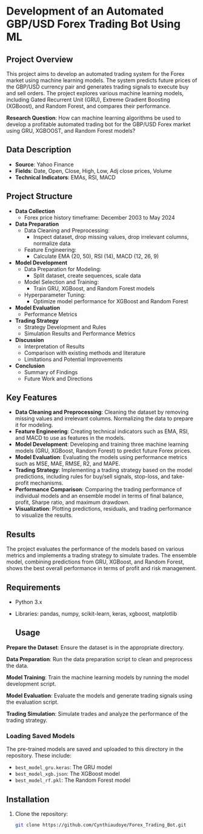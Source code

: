 # Development of an Automated GBP/USD Forex Trading Bot Using ML

## Project Overview

This project aims to develop an automated trading system for the Forex market using machine learning models. The system predicts future prices of the GBP/USD currency pair and generates trading signals to execute buy and sell orders. The project explores various machine learning models, including Gated Recurrent Unit (GRU), Extreme Gradient Boosting (XGBoost), and Random Forest, and compares their performance.

**Research Question**: How can machine learning algorithms be used to develop a profitable
automated trading bot for the GBP/USD Forex market using GRU, XGBOOST,
and Random Forest models?

## Data Description
- **Source**: Yahoo Finance
- **Fields**: Date, Open, Close, High, Low, Adj close prices, Volume
- **Technical Indicators**: EMAs, RSI, MACD

## Project Structure

- **Data Collection**
  - Forex price history timeframe: December 2003 to May 2024
- **Data Preparation**
  - Data Cleaning and Preprocessing:
    - Inspect dataset, drop missing values, drop irrelevant columns, normalize data
  - Feature Engineering:
    - Calculate EMA (20, 50), RSI (14), MACD (12, 26, 9)
- **Model Development**
  - Data Preparation for Modeling:
    - Split dataset, create sequences, scale data
  - Model Selection and Training:
    - Train GRU, XGBoost, and Random Forest models
  - Hyperparameter Tuning:
    - Optimize model performance for XGBoost and Random Forest
- **Model Evaluation**
  - Performance Metrics
- **Trading Strategy**
  - Strategy Development and Rules
  - Simulation Results and Performance Metrics
- **Discussion**
  - Interpretation of Results
  - Comparison with existing methods and literature
  - Limitations and Potential Improvements
- **Conclusion**
  - Summary of Findings
  - Future Work and Directions

## Key Features

- **Data Cleaning and Preprocessing**: Cleaning the dataset by removing missing values and irrelevant columns. Normalizing the data to prepare it for modeling.
- **Feature Engineering**: Creating technical indicators such as EMA, RSI, and MACD to use as features in the models.
- **Model Development**: Developing and training three machine learning models (GRU, XGBoost, Random Forest) to predict future Forex prices.
- **Model Evaluation**: Evaluating the models using performance metrics such as MSE, MAE, RMSE, R2, and MAPE.
- **Trading Strategy**: Implementing a trading strategy based on the model predictions, including rules for buy/sell signals, stop-loss, and take-profit mechanisms.
- **Performance Comparison**: Comparing the trading performance of individual models and an ensemble model in terms of final balance, profit, Sharpe ratio, and maximum drawdown.
- **Visualization**: Plotting predictions, residuals, and trading performance to visualize the results.

## Results

The project evaluates the performance of the models based on various metrics and implements a trading strategy to simulate trades. The ensemble model, combining predictions from GRU, XGBoost, and Random Forest, shows the best overall performance in terms of profit and risk management.

## Requirements

- Python 3.x
- Libraries: pandas, numpy, scikit-learn, keras, xgboost, matplotlib

  ## Usage

**Prepare the Dataset**: Ensure the dataset is in the appropriate directory.

**Data Preparation**: Run the data preparation script to clean and preprocess the data.

**Model Training**: Train the machine learning models by running the model development script.

**Model Evaluation**: Evaluate the models and generate trading signals using the evaluation script.

**Trading Simulation**: Simulate trades and analyze the performance of the trading strategy.

### Loading Saved Models

The pre-trained models are saved and uploaded to this directory in the repository. These include:

- `best_model_gru.keras`: The GRU model
- `best_model_xgb.json`: The XGBoost model
- `best_model_rf.pkl`: The Random Forest model


## Installation

1. Clone the repository:
   ```sh
   git clone https://github.com/Cynthiaudoye/Forex_Trading_Bot.git

